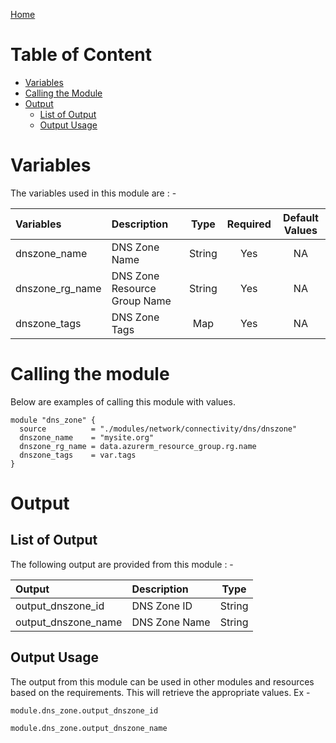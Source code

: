 [Home](../../../../../README.md)

# Table of Content

- [Variables](#variables)
- [Calling the Module](#calling-the-module)
- [Output](#output)
    - [List of Output](#list-of-output)
    - [Output Usage](#output-usage)

# Variables

The variables used in this module are : -

| Variables | Description | Type | Required | Default Values |
|:----------|:------------|:----:|:--------:|:--------------:|
| dnszone_name | DNS Zone Name | String | Yes | NA |
| dnszone_rg_name | DNS Zone Resource Group Name | String | Yes | NA |
| dnszone_tags | DNS Zone Tags | Map | Yes | NA |

# Calling the module

Below are examples of calling this module with values.

```
module "dns_zone" {
  source          = "./modules/network/connectivity/dns/dnszone"
  dnszone_name    = "mysite.org"
  dnszone_rg_name = data.azurerm_resource_group.rg.name
  dnszone_tags    = var.tags
}
```

# Output

## List of Output
The following output are provided from this module : -

| Output | Description | Type |
|:------ |:------------|:----:|
| output_dnszone_id | DNS Zone ID | String |
| output_dnszone_name | DNS Zone Name | String |

## Output Usage

The output from this module can be used in other modules and resources based on the requirements. This will retrieve the appropriate values. Ex -

```
module.dns_zone.output_dnszone_id
```

```
module.dns_zone.output_dnszone_name
```